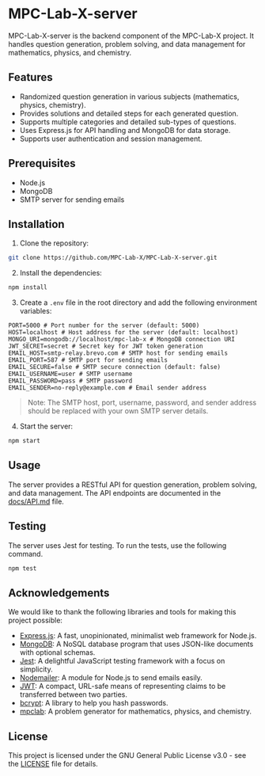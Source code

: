 # MPC-Lab-X-server

MPC-Lab-X-server is the backend component of the MPC-Lab-X project. It handles question generation, problem solving, and data management for mathematics, physics, and chemistry.

## Features

- Randomized question generation in various subjects (mathematics, physics, chemistry).
- Provides solutions and detailed steps for each generated question.
- Supports multiple categories and detailed sub-types of questions.
- Uses Express.js for API handling and MongoDB for data storage.
- Supports user authentication and session management.

## Prerequisites

- Node.js
- MongoDB
- SMTP server for sending emails

## Installation

1. Clone the repository:

```bash
git clone https://github.com/MPC-Lab-X/MPC-Lab-X-server.git
```

2. Install the dependencies:

```bash
npm install
```

3. Create a `.env` file in the root directory and add the following environment variables:

```env
PORT=5000 # Port number for the server (default: 5000)
HOST=localhost # Host address for the server (default: localhost)
MONGO_URI=mongodb://localhost/mpc-lab-x # MongoDB connection URI
JWT_SECRET=secret # Secret key for JWT token generation
EMAIL_HOST=smtp-relay.brevo.com # SMTP host for sending emails
EMAIL_PORT=587 # SMTP port for sending emails
EMAIL_SECURE=false # SMTP secure connection (default: false)
EMAIL_USERNAME=user # SMTP username
EMAIL_PASSWORD=pass # SMTP password
EMAIL_SENDER=no-reply@example.com # Email sender address
```

> Note: The SMTP host, port, username, password, and sender address should be replaced with your own SMTP server details.

4. Start the server:

```bash
npm start
```

## Usage

The server provides a RESTful API for question generation, problem solving, and data management. The API endpoints are documented in the [docs/API.md](docs/API.md) file.

## Testing

The server uses Jest for testing. To run the tests, use the following command.

```bash
npm test
```

## Acknowledgements

We would like to thank the following libraries and tools for making this project possible:

- [Express.js](https://expressjs.com/): A fast, unopinionated, minimalist web framework for Node.js.
- [MongoDB](https://www.mongodb.com/): A NoSQL database program that uses JSON-like documents with optional schemas.
- [Jest](https://jestjs.io/): A delightful JavaScript testing framework with a focus on simplicity.
- [Nodemailer](https://nodemailer.com/): A module for Node.js to send emails easily.
- [JWT](https://jwt.io/): A compact, URL-safe means of representing claims to be transferred between two parties.
- [bcrypt](https://www.npmjs.com/package/bcrypt): A library to help you hash passwords.
- [mpclab](https://www.npmjs.com/package/mpclab): A problem generator for mathematics, physics, and chemistry.

## License

This project is licensed under the GNU General Public License v3.0 - see the [LICENSE](LICENSE) file for details.
